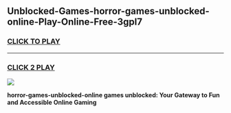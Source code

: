 
## Unblocked-Games-horror-games-unblocked-online-Play-Online-Free-3gpl7
<h3>
<a href="https://premium76.site?title=horror-games-unblocked-online&ref=26A">CLICK TO PLAY</a></h3>
<hr>

<h3>
<a href="https://premium76.site?title=horror-games-unblocked-online&ref=26A">CLICK 2 PLAY</a>
  
</h3>

<a href="https://premium76.site?title=horror-games-unblocked-online&ref=26A"><img src="https://clearcache.store/games.png"></a>


**horror-games-unblocked-online games unblocked: Your Gateway to Fun and Accessible Online Gaming**
